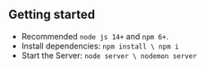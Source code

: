 ## Getting started

- Recommended `node js 14+` and `npm 6+`.
- Install dependencies: `npm install \ npm i ` 
- Start the Server: `node server \ nodemon server` 